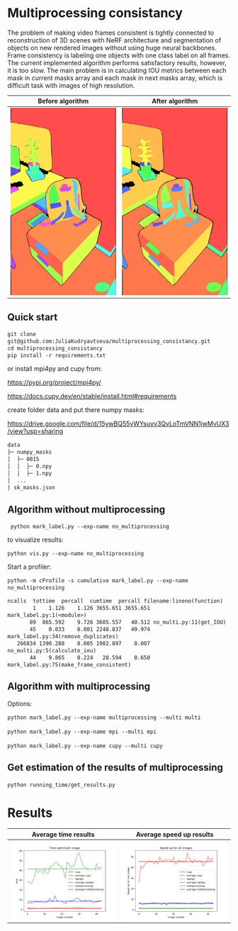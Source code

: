 # Multiprocessing consistancy

The problem of making video frames consistent is tightly connected to reconstruction of 3D scenes with NeRF architecture and segmentation of objects on new rendered images without using huge neural backbones. Frame consistency is labeling one objects with one class label on all frames. The current implemented algorithm performs satisfactory results, however, it is too slow. The main problem is in calculating IOU metrics between each mask in current masks array and each mask in next masks array, which is difficult task with images of high resolution.


Before algorithm     |  After algorithm
:-------------------------:|:-------------------------:
![](https://github.com/JuliaKudryavtseva/multiprocessing_consistancy/blob/main/vis_consistent/vis_consistent.gif)  |  ![](https://github.com/JuliaKudryavtseva/multiprocessing_consistancy/blob/main/vis_consistent/cupy.gif)

## Quick start
```
git clone git@github.com:JuliaKudryavtseva/multiprocessing_consistancy.git
cd multiprocessing_consistancy
pip install -r requirements.txt
```
or install mpi4py and cupy from:

https://pypi.org/project/mpi4py/

https://docs.cupy.dev/en/stable/install.html#requirements



create folder data and put there numpy masks: 

https://drive.google.com/file/d/15ywBQ55yWYsuvv3QvLoTmVNN1jwMvUX3/view?usp=sharing
```
data
├─ numpy_masks               
│  ├─ 0015
│  │  ├─ 0.npy  
│  │  ├─ 1.npy  
│  ...
| sk_masks.json
```

## Algorithm without multiprocessing

     python mark_label.py --exp-name no_multiprocessing
    

to visualize results:

    python vis.py --exp-name no_multiprocessing


Start a profiler:

    python -m cProfile -s cumulative mark_label.py --exp-name no_multiprocessing
    
```
ncalls  tottime  percall  cumtime  percall filename:lineno(function)
        1    1.126    1.126 3655.651 3655.651 mark_label.py:1(<module>)
       89  865.592    9.726 3605.557   40.512 no_multi.py:11(get_IOU)
       45    0.033    0.001 2248.837   49.974 mark_label.py:34(remove_duplicates)
   266834 1390.288    0.005 1902.897    0.007 no_multi.py:5(calculate_iou)
       44    9.865    0.224   28.594    0.650 mark_label.py:75(make_frame_consistent)
```
## Algorithm with multiprocessing

Options:

    python mark_label.py --exp-name multiprocessing --multi multi

    python mark_label.py --exp-name mpi --multi mpi

    python mark_label.py --exp-name cupy --multi cupy


## Get estimation of the results of multiprocessing

    python running_time/get_results.py

# Results   

Average time results       |  Average speed up results 
:-------------------------:|:-------------------------:
![](https://github.com/JuliaKudryavtseva/multiprocessing_consistancy/blob/main/running_time/time_per_image.png)  |  ![](https://github.com/JuliaKudryavtseva/multiprocessing_consistancy/blob/main/running_time/all_images_speed_up.png)
